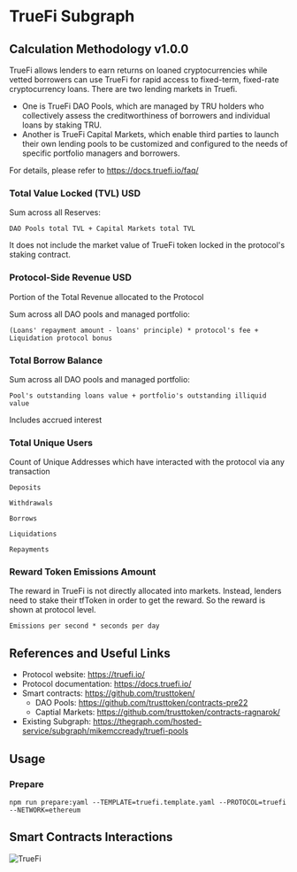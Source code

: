# TrueFi Subgraph

## Calculation Methodology v1.0.0

TrueFi allows lenders to earn returns on loaned cryptocurrencies while vetted borrowers can use TrueFi for rapid access to fixed-term, fixed-rate cryptocurrency loans. There are two lending markets in Truefi.

- One is TrueFi DAO Pools, which are managed by TRU holders who collectively assess the creditworthiness of borrowers and individual loans by staking TRU.
- Another is TrueFi Capital Markets, which enable third parties to launch their own lending pools to be customized and configured to the needs of specific portfolio managers and borrowers.

For details, please refer to https://docs.truefi.io/faq/

### Total Value Locked (TVL) USD

Sum across all Reserves:

`DAO Pools total TVL + Capital Markets total TVL`

It does not include the market value of TrueFi token locked in the protocol's staking contract.

### Protocol-Side Revenue USD

Portion of the Total Revenue allocated to the Protocol

Sum across all DAO pools and managed portfolio:

`(Loans' repayment amount - loans' principle) * protocol's fee + Liquidation protocol bonus`

### Total Borrow Balance

Sum across all DAO pools and managed portfolio:

`Pool's outstanding loans value + portfolio's outstanding illiquid value`

Includes accrued interest

### Total Unique Users

Count of Unique Addresses which have interacted with the protocol via any transaction

`Deposits`

`Withdrawals`

`Borrows`

`Liquidations`

`Repayments`

### Reward Token Emissions Amount

The reward in TrueFi is not directly allocated into markets. Instead, lenders need to stake their tfToken in order to get the reward. So the reward is shown at protocol level.

`Emissions per second * seconds per day`

## References and Useful Links

- Protocol website: https://truefi.io/
- Protocol documentation: https://docs.truefi.io/
- Smart contracts: https://github.com/trusttoken/
  - DAO Pools: https://github.com/trusttoken/contracts-pre22
  - Captial Markets: https://github.com/trusttoken/contracts-ragnarok/
- Existing Subgraph: https://thegraph.com/hosted-service/subgraph/mikemccready/truefi-pools

## Usage

### Prepare

`npm run prepare:yaml --TEMPLATE=truefi.template.yaml --PROTOCOL=truefi --NETWORK=ethereum`

## Smart Contracts Interactions

![TrueFi](../../docs/images/protocols/truefi.png "TrueFi")
